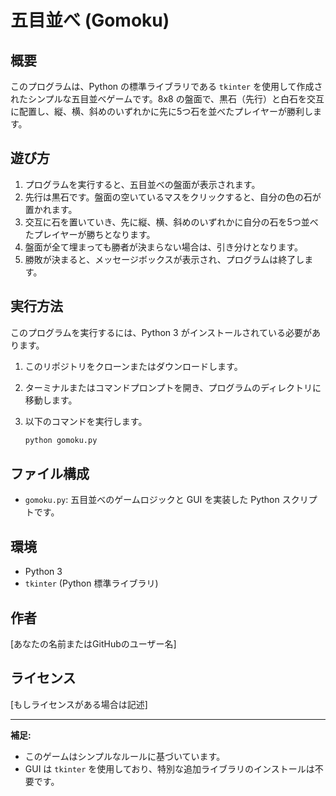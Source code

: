 # 五目並べ (Gomoku)

## 概要

このプログラムは、Python の標準ライブラリである `tkinter` を使用して作成されたシンプルな五目並べゲームです。8x8 の盤面で、黒石（先行）と白石を交互に配置し、縦、横、斜めのいずれかに先に5つ石を並べたプレイヤーが勝利します。

## 遊び方

1.  プログラムを実行すると、五目並べの盤面が表示されます。
2.  先行は黒石です。盤面の空いているマスをクリックすると、自分の色の石が置かれます。
3.  交互に石を置いていき、先に縦、横、斜めのいずれかに自分の石を5つ並べたプレイヤーが勝ちとなります。
4.  盤面が全て埋まっても勝者が決まらない場合は、引き分けとなります。
5.  勝敗が決まると、メッセージボックスが表示され、プログラムは終了します。

## 実行方法

このプログラムを実行するには、Python 3 がインストールされている必要があります。

1.  このリポジトリをクローンまたはダウンロードします。
2.  ターミナルまたはコマンドプロンプトを開き、プログラムのディレクトリに移動します。
3.  以下のコマンドを実行します。

    ```bash
    python gomoku.py
    ```

## ファイル構成

* `gomoku.py`: 五目並べのゲームロジックと GUI を実装した Python スクリプトです。

## 環境

* Python 3
* `tkinter` (Python 標準ライブラリ)

## 作者

\[あなたの名前またはGitHubのユーザー名]

## ライセンス

\[もしライセンスがある場合は記述]

---

**補足:**

* このゲームはシンプルなルールに基づいています。
* GUI は `tkinter` を使用しており、特別な追加ライブラリのインストールは不要です。
